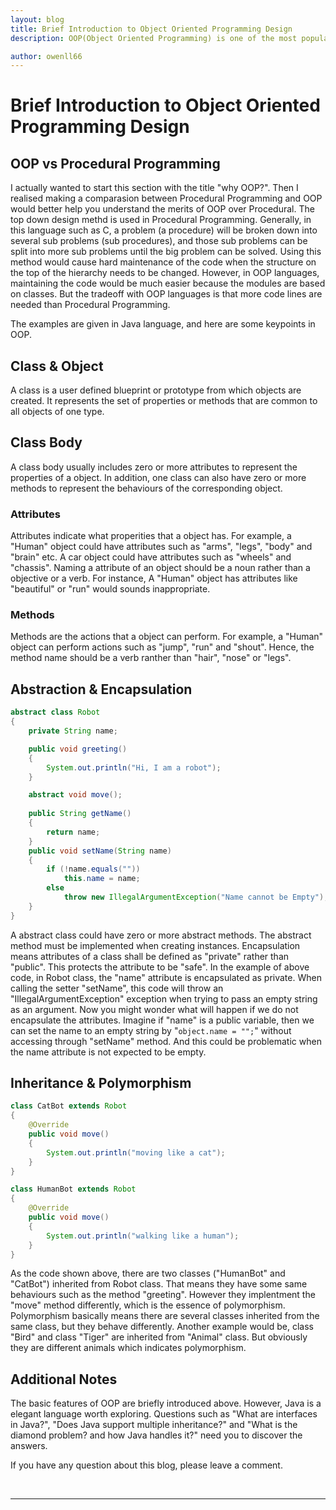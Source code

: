 ```yaml
---
layout: blog
title: Brief Introduction to Object Oriented Programming Design
description: OOP(Object Oriented Programming) is one of the most popular programming methodology. Understanding OOP principles is essential to all programmers. This blog will talk about some basic OOP design principles to help beginers to better comprehend what OOP is.

author: owenll66
---
```


# Brief Introduction to Object Oriented Programming Design

## OOP vs Procedural Programming
I actually wanted to start this section with the title "why OOP?". Then I realised making a comparasion between Procedural Programming and OOP would better help you understand the merits of OOP over Procedural. The top down design methd is used in Procedural Programming. Generally, in this language such as C, a problem (a procedure) will be broken down into several sub problems (sub procedures), and those sub problems can be split into more sub problems until the big problem can be solved. Using this method would cause hard maintenance of the code when the structure on the top of the hierarchy needs to be changed. However, in OOP languages, maintaining the code would be much easier because the modules are based on classes. But the tradeoff with OOP languages is that more code lines are needed than Procedural Programming.

The examples are given in Java language, and here are some keypoints in OOP.

## Class & Object
A class is a user defined blueprint or prototype from which objects are created. It represents the set of properties or methods that are common to all objects of one type.

## Class Body
A class body usually includes zero or more attributes to represent the properties of a object. In addition, one class can also have zero or more methods to represent the behaviours of the corresponding object.

### Attributes
Attributes indicate what properities that a object has. For example, a "Human" object could have attributes such as "arms", "legs", "body" and "brain" etc. A car object could have attributes such as "wheels" and "chassis". Naming a attribute of an object should be a noun rather than a objective or a verb. For instance, A "Human" object has attributes like "beautiful" or "run" would sounds inappropriate.

### Methods
Methods are the actions that a object can perform. For example, a "Human" object can perform actions such as "jump", "run" and "shout". Hence, the method name should be a verb ranther than "hair", "nose" or "legs".


## Abstraction & Encapsulation
```java
abstract class Robot
{
    private String name;

    public void greeting()
    {
        System.out.println("Hi, I am a robot");
    }

    abstract void move();
    
    public String getName()
    {
        return name;
    }
    public void setName(String name)
    {
        if (!name.equals(""))
            this.name = name;
        else
            throw new IllegalArgumentException("Name cannot be Empty");
    }
}
```

A abstract class could have zero or more abstract methods. The abstract method must be implemented when creating instances. Encapsulation means attributes of a class shall be defined as "private" rather than "public". This protects the attribute to be "safe". In the example of above code, in Robot class, the "name" attribute is encapsulated as private. When calling the setter "setName", this code will throw an  "IllegalArgumentException" exception when trying to pass an empty string as an argument. Now you might wonder what will happen if we do not encapsulate the attributes. Imagine if "name" is a public variable, then we can set the name to an empty string by "``` object.name = ""; ```" without accessing through "setName" method. And this could be problematic when the name attribute is not expected to be empty.

## Inheritance & Polymorphism
```java
class CatBot extends Robot
{
    @Override
    public void move()
    {
        System.out.println("moving like a cat");
    }
}
```

```java
class HumanBot extends Robot
{
    @Override
    public void move()
    {
        System.out.println("walking like a human");
    }
}
```

As the code shown above, there are two classes ("HumanBot" and "CatBot") inherited from Robot class. That means they have some same behaviours such as the method "greeting". However they implentment the "move" method differently, which is the essence of polymorphism. Polymorphism basically means there are several classes inherited from the same class, but they behave differently. Another example would be, class "Bird" and class "Tiger" are inherited from "Animal" class. But obviously they are different animals which indicates polymorphism.

## Additional Notes
The basic features of OOP are briefly introduced above. However, Java is a elegant language worth exploring. Questions such as "What are interfaces in Java?", "Does Java support multiple inheritance?" and  "What is the diamond problem? and how Java handles it?" need you to discover the answers. 

If you have any question about this blog, please leave a comment.

<br>

***
